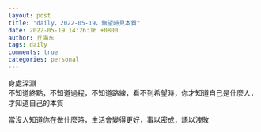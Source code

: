 ```yaml
---
layout: post
title: "daily，2022-05-19，無望時見本質"
date: 2022-05-19 14:26:16 +0800
author: 丘海东 
tags: daily
comments: true
categories: personal
---
```

身處深淵  
不知道終點，不知道過程，不知道路線，看不到希望時，你才知道自己是什麼人，才知道自己的本質  

當沒人知道你在做什麼時，生活會變得更好，事以密成，語以洩敗
